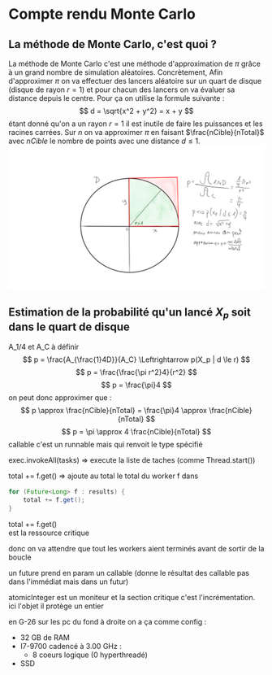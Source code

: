 # Compte rendu Monte Carlo

## La méthode de Monte Carlo, c'est quoi ?

La méthode de Monte Carlo c'est une méthode d'approximation de $\pi$ grâce à un grand nombre de simulation 
aléatoires. Concrètement, Afin d'approximer $\pi$ on va effectuer des lancers aléatoire sur un quart de disque 
(disque de rayon $r = 1$) et pour chacun des lancers on va évaluer sa distance depuis le centre. Pour ça 
on utilise la formule suivante : 
$$
d = \sqrt{x^2 + y^2} = x + y
$$
étant donné qu'on a un rayon $r = 1$ il est inutile de faire les puissances et les racines carrées. 
Sur $n$ on va approximer $\pi$ en faisant $\frac{nCible}{nTotal}$ avec $nCible$ le nombre de points 
avec une distance $d \le 1$.
![monte_carlo.png](../images/monte_carlo.png)

## Estimation de la probabilité qu'un lancé $X_p$ soit dans le quart de disque

A_1/4 et A_C à définir
$$
p = \frac{A_{\frac{1}4D}}{A_C} \Leftrightarrow p(X_p | d \le r)
$$
$$
p = \frac{\frac{\pi r^2}4}{r^2}
$$
$$
p = \frac{\pi}4
$$
on peut donc approximer que : 
$$
p \approx \frac{nCible}{nTotal} = \frac{\pi}4 \approx \frac{nCible}{nTotal}
$$
$$
p = \pi \approx 4 \frac{nCible}{nTotal}
$$
callable c'est un runnable mais qui renvoit le type spécifié

exec.invokeAll(tasks) => execute la liste de taches (comme Thread.start())

total += f.get() => ajoute au total le total du worker f
dans 
```java
for (Future<Long> f : results) {
    total += f.get();
}
```     
total += f.get()<br>
est la ressource critique

donc on va attendre que tout les workers aient terminés avant de sortir de la boucle

un future prend en param un callable (donne le résultat des callable pas dans l'immédiat mais dans un futur)


atomicInteger est un moniteur et la section critique c'est l'incrémentation. ici l'objet il protège un entier

en G-26 sur les pc du fond à droite on a ça comme config : 
* 32 GB de RAM
* I7-9700 cadencé à 3.00 GHz :
  * 8 coeurs logique (0 hyperthreadé)
* SSD 